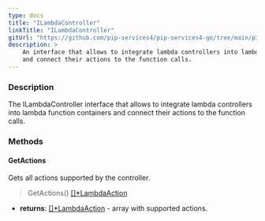 ```yaml
---
type: docs
title: "ILambdaController"
linkTitle: "ILambdaController"
gitUrl: "https://github.com/pip-services4/pip-services4-go/tree/main/pip-services4-aws-go"
description: >
    An interface that allows to integrate lambda controllers into lambda function containers
    and connect their actions to the function calls.
---
```


### Description

The ILambdaController interface that allows to integrate lambda controllers into lambda function containers and connect their actions to the function calls. 


### Methods

#### GetActions
Gets all actions supported by the controller.

> GetActions() [[]*LambdaAction](../lambda_action)

- **returns**: [[]*LambdaAction](../lambda_action) - array with supported actions.

